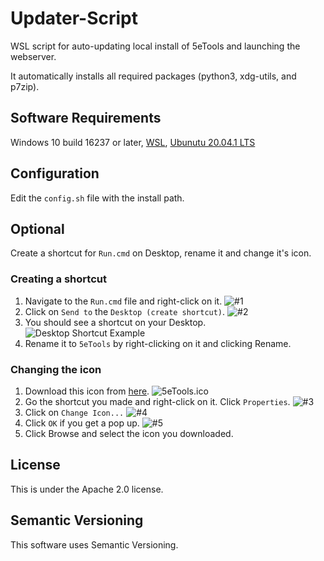 # Updater-Script

WSL script for auto-updating local install of 5eTools and launching the webserver.

It automatically installs all required packages (python3, xdg-utils, and p7zip).

## Software Requirements

Windows 10 build 16237 or later, [WSL](https://docs.microsoft.com/en-gb/windows/wsl/install-win10), [Ubunutu 20.04.1 LTS](https://www.microsoft.com/store/productId/9NBLGGH4MSV6)

## Configuration

Edit the `config.sh` file with the install path.

## Optional

Create a shortcut for `Run.cmd` on Desktop, rename it and change it's icon.

### Creating a shortcut

1. Navigate to the `Run.cmd` file and right-click on it. ![#1](https://i.imgur.com/wyfB4Gf.png)
2. Click on `Send to` the `Desktop (create shortcut)`. ![#2](https://i.imgur.com/56wBp3V.png)
3. You should see a shortcut on your Desktop. ![Desktop Shortcut Example](https://i.imgur.com/uWptNtY.png)
4. Rename it to `5eTools` by right-clicking on it and clicking Rename.

### Changing the icon

1. Download this icon from [here](https://raw.githubusercontent.com/waterlava/Updater-Script/main/5eTools.ico). ![5eTools.ico](https://raw.githubusercontent.com/waterlava/Updater-Script/main/5eTools.ico)
2. Go the shortcut you made and right-click on it. Click `Properties`. ![#3](https://i.imgur.com/7aLOm2F.png)
3. Click on `Change Icon...` ![#4](https://i.imgur.com/E5sjABy.png)
4. Click `OK` if you get a pop up. ![#5](https://i.imgur.com/wfIdvIq.png)
5. Click Browse and select the icon you downloaded.

## License

This is under the Apache 2.0 license.

## Semantic Versioning

This software uses Semantic Versioning.
